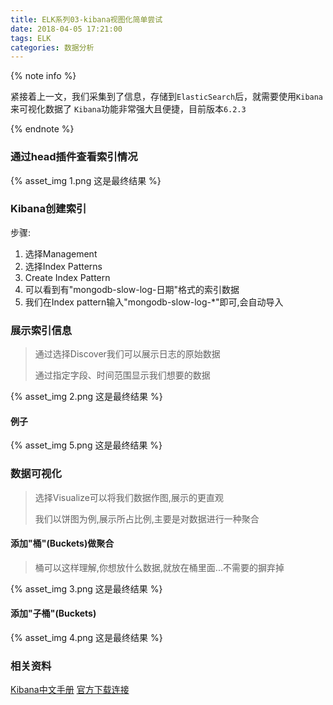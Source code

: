 ```yaml
---
title: ELK系列03-kibana视图化简单尝试
date: 2018-04-05 17:21:00
tags: ELK
categories: 数据分析
---
```

{% note info %}

紧接着上一文，我们采集到了信息，存储到`ElasticSearch`后，就需要使用`Kibana`来可视化数据了
`Kibana`功能非常强大且便捷，目前版本`6.2.3`

{% endnote %}

<!-- more -->


### 通过head插件查看索引情况

 {% asset_img 1.png 这是最终结果 %}


### Kibana创建索引

步骤:
1. 选择Management
2. 选择Index Patterns
3. Create Index Pattern
4. 可以看到有"mongodb-slow-log-日期"格式的索引数据
5. 我们在Index pattern输入"mongodb-slow-log-\*"即可,会自动导入


### 展示索引信息

> 通过选择Discover我们可以展示日志的原始数据
>
> 通过指定字段、时间范围显示我们想要的数据

 {% asset_img 2.png 这是最终结果 %}

#### 例子

 {% asset_img 5.png 这是最终结果 %}

### 数据可视化

> 选择Visualize可以将我们数据作图,展示的更直观
>
> 我们以饼图为例,展示所占比例,主要是对数据进行一种聚合

#### 添加"桶"(Buckets)做聚合

> 桶可以这样理解,你想放什么数据,就放在桶里面...不需要的摒弃掉

 {% asset_img 3.png 这是最终结果 %}

#### 添加"子桶"(Buckets)
 {% asset_img 4.png 这是最终结果 %}


### 相关资料

[Kibana中文手册](http://cwiki.apachecn.org/pages/viewpage.action?pageId=8160289)
[官方下载连接](https://www.elastic.co/downloads/kibana)
